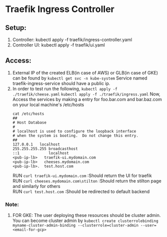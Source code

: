 # Traefik Ingress Controller

## Setup:

1. Controller: kubectl apply -f traefik/ingress-controller.yaml
2. Controller UI: kubectl apply -f traefik/ui.yaml

## Access:

1. External IP of the created ELB(in case of AWS) or GLB(in case of GKE) can be found by `kubectl get svc -n kube-system`  Service named traefik-ingress-service should have a public ip.
2. In order to test run the following,
	`kubectl apply -f ./traefik/cheese.yaml`
	`kubectl apply -f ./traefik/ingress.yaml` 
	Now, Access the services by making a entry for foo.bar.com and bar.baz.com on your local machine's /etc/hosts
	```
	cat /etc/hosts
	##
    # Host Database
    #
    # localhost is used to configure the loopback interface
    # when the system is booting.  Do not change this entry.
    ##
    127.0.0.1	localhost
    255.255.255.255	broadcasthost
    ::1             localhost
    <pub-ip-lb>   traefik-ui.mydomain.com
    <pub-ip-lb>   cheeses.mydomain.com
    <pub-ip-lb>.  test.host.com
	```
	RUN `curl traefik-ui.mydomain.com` :Should return the UI for traefik\
	RUN `curl cheeses.mydomain.com\stilton` :Should return the stilton page and similarly for others\
    RUN `curl test.host.com`   :Should be redirected to default backend 

### Note:

1. FOR GKE: The user deploying these resources should be cluster admin. You can become cluster admin by `kubectl create clusterrolebinding myname-cluster-admin-binding --clusterrole=cluster-admin --user=<email-for-gcp>`
